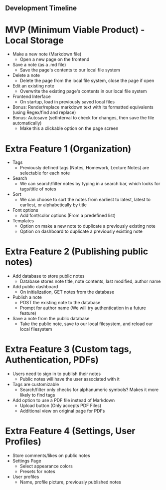 ## Development Timeline
# MVP (Minimum Viable Product) - Local Storage
- Make a new note (Markdown file)
  - Open a new page on the frontend
- Save a note (as a .md file)
  - Save the page's contents to our local file system
- Delete a note
  - Delete the page from the local file system, close the page if open
- Edit an existing note
  - Overwrite the existing page's contents in our local file system
- Frontend Interface
  - On startup, load in previously saved local files
- Bonus: Render/replace markdown text with its formatted equivalents (using Regex/find and replace)
- Bonus: Autosave (setInterval to check for changes, then save the file automatically)
  - Make this a clickable option on the page screen

# Extra Feature 1 (Organization)
- Tags
  - Previously defined tags (Notes, Homework, Lecture Notes) are selectable for each note
- Search
  - We can search/filter notes by typing in a search bar, which looks for tags/title of notes
- Sort
  - We can choose to sort the notes from earliest to latest, latest to earliest, or alphabetically by title
- Font options
  - Add font/color options (From a predefined list)
- Templates
  - Option on make a new note to duplicate a previously existing note
  - Option on dashboard to duplicate a previously existing note

# Extra Feature 2 (Publishing public notes)
- Add database to store public notes
  - Database stores note title, note contents, last modified, author name
- Add public dashboard
  - On initialization, GET notes from the database
- Publish a note
  - POST the existing note to the database
  - Prompt for author name (We will try authentication in a future feature)
- Save a note from the public database
  - Take the public note, save to our local filesystem, and reload our local filesystem

# Extra Feature 3 (Custom tags, Authentication, PDFs)
- Users need to sign in to publish their notes
  - Public notes will have the user associated with it
- Tags are customizable
  - Search/filter only checks for alphanumeric symbols? Makes it more likely to find tags
- Add option to use a PDF file instead of Markdown
  - Upload button (Only accepts PDF Files)
  - Additional view on original page for PDFs

# Extra Feature 4 (Settings, User Profiles)
- Store comments/likes on public notes
- Settings Page
  - Select appearance colors
  - Presets for notes
- User profiles
  - Name, profile picture, previously published notes